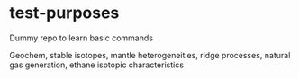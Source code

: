 test-purposes
=============

Dummy repo to learn basic commands

Geochem, stable isotopes, mantle heterogeneities, ridge processes, natural gas generation, ethane isotopic characteristics
